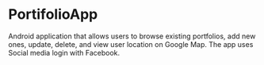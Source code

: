 # PortifolioApp
Android application that allows users to browse existing portfolios, add new ones, update, delete, and view user location on Google Map. The app uses Social media login with Facebook.
